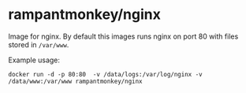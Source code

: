 # rampantmonkey/nginx

Image for nginx.
By default this images runs nginx on port 80 with files stored in `/var/www`.

Example usage:

    docker run -d -p 80:80  -v /data/logs:/var/log/nginx -v /data/www:/var/www rampantmonkey/nginx
